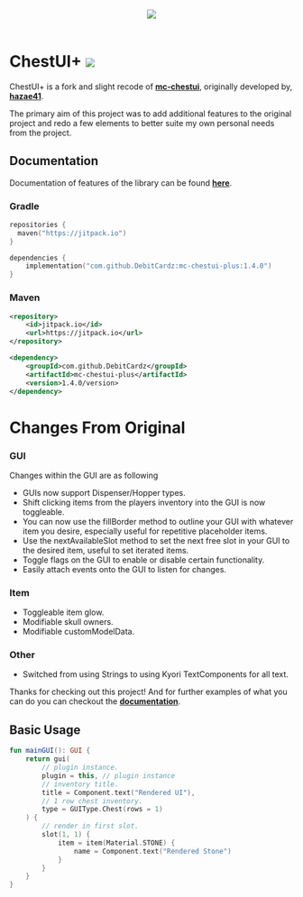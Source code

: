 <h3 align=center>
  <img src="https://i.imgur.com/3Sk1buV.png"/><br><br>
</h3>

# ChestUI+ [![](https://jitpack.io/v/DebitCardz/mc-chestui-plus.svg)](https://jitpack.io/#DebitCardz/mc-chestui-plus)

ChestUI+ is a fork and slight recode of [**mc-chestui**](https://github.com/hazae41/mc-chestui), originally developed
by, [**hazae41**](https://github.com/hazae41/).

The primary aim of this project was to add additional features to the original project and redo a few elements to better
suite my own personal needs from the project.

## Documentation
Documentation of features of the library can be found [**here**](https://github.com/DebitCardz/mc-chestui-plus/wiki).

### Gradle

```kts
repositories {
  maven("https://jitpack.io")
}

dependencies {
    implementation("com.github.DebitCardz:mc-chestui-plus:1.4.0")
}
```
### Maven
```xml
<repository>
    <id>jitpack.io</id>
    <url>https://jitpack.io</url>
</repository>

<dependency>
    <groupId>com.github.DebitCardz</groupId>
    <artifactId>mc-chestui-plus</artifactId>
    <version>1.4.0/version>
</dependency>

```

# Changes From Original

### GUI

Changes within the GUI are as following

* GUIs now support Dispenser/Hopper types.
* Shift clicking items from the players inventory into the GUI is now toggleable.
* You can now use the fillBorder method to outline your GUI with whatever item you desire, especially useful for
  repetitive placeholder items.
* Use the nextAvailableSlot method to set the next free slot in your GUI to the desired item, useful to set iterated
  items.
* Toggle flags on the GUI to enable or disable certain functionality.
* Easily attach events onto the GUI to listen for changes.

### Item

* Toggleable item glow.
* Modifiable skull owners.
* Modifiable customModelData.

### Other

* Switched from using Strings to using Kyori TextComponents for all text.

Thanks for checking out this project! And for further examples of what you can do you can checkout the [**documentation**](https://github.com/DebitCardz/mc-chestui-plus/wiki).

## Basic Usage

```kotlin
fun mainGUI(): GUI {
    return gui(
        // plugin instance.
        plugin = this, // plugin instance
        // inventory title.
        title = Component.text("Rendered UI"),
        // 1 row chest inventory.
        type = GUIType.Chest(rows = 1)
    ) {
        // render in first slot.
        slot(1, 1) { 
            item = item(Material.STONE) { 
                name = Component.text("Rendered Stone")
            }
        }
    }
}
```
